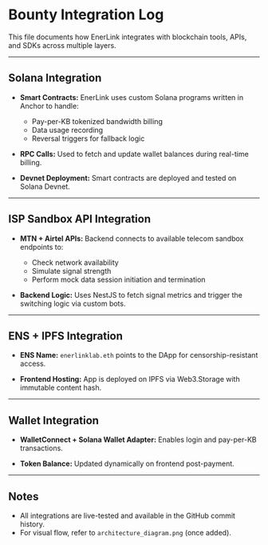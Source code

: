 #  Bounty Integration Log

This file documents how EnerLink integrates with blockchain tools, APIs, and SDKs across multiple layers.

---

##  Solana Integration

- **Smart Contracts:** EnerLink uses custom Solana programs written in Anchor to handle:
  - Pay-per-KB tokenized bandwidth billing
  - Data usage recording
  - Reversal triggers for fallback logic

- **RPC Calls:** Used to fetch and update wallet balances during real-time billing.

- **Devnet Deployment:** Smart contracts are deployed and tested on Solana Devnet.

---

##  ISP Sandbox API Integration

- **MTN + Airtel APIs:** Backend connects to available telecom sandbox endpoints to:
  - Check network availability
  - Simulate signal strength
  - Perform mock data session initiation and termination

- **Backend Logic:** Uses NestJS to fetch signal metrics and trigger the switching logic via custom bots.

---

##  ENS + IPFS Integration

- **ENS Name:** `enerlinklab.eth` points to the DApp for censorship-resistant access.

- **Frontend Hosting:** App is deployed on IPFS via Web3.Storage with immutable content hash.

---

##  Wallet Integration

- **WalletConnect + Solana Wallet Adapter:** Enables login and pay-per-KB transactions.

- **Token Balance:** Updated dynamically on frontend post-payment.

---

##  Notes

- All integrations are live-tested and available in the GitHub commit history.
- For visual flow, refer to `architecture_diagram.png` (once added).
